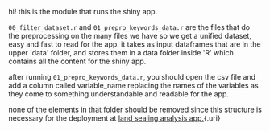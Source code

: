 hi! this is the module that runs the shiny app.

`00_filter_dataset.r` and `01_prepro_keywords_data.r` are the files that do the preprocessing on the many files we have so we get a unified dataset, easy and fast to read for the app. it takes as input dataframes that are in the upper 'data' folder, and stores them in a data folder inside 'R' which contains all the content for the shiny app.

after running `01_prepro_keywords_data.r`, you should open the csv file and add a column called variable_name replacing the names of the variables as they come to something understandable and readable for the app.

none of the elements in that folder should be removed since this structure is necessary for the deployment at [land sealing analysis app.](https://dssgxmunich2023.shinyapps.io/land_sealing_analysis/){.uri}
